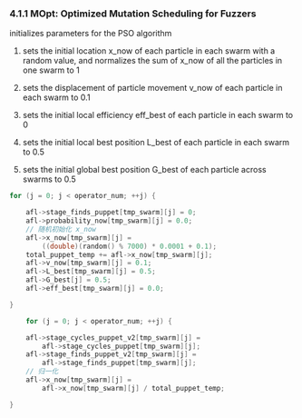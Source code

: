 ### 4.1.1 MOpt: Optimized Mutation Scheduling for Fuzzers

initializes parameters for the PSO algorithm

1. sets the initial location x_now of each particle in each swarm with a random value, and normalizes the sum of x_now of all the particles in one swarm to 1

2. sets the displacement of particle movement v_now of each particle in each swarm to 0.1

3. sets the initial local efficiency eff_best of each particle in each swarm to 0

4. sets the initial local best position L_best of each particle in each swarm to 0.5

5. sets the initial global best position G_best of each particle across swarms to 0.5

```c
for (j = 0; j < operator_num; ++j) {

    afl->stage_finds_puppet[tmp_swarm][j] = 0;
    afl->probability_now[tmp_swarm][j] = 0.0;
    // 随机初始化 x_now
    afl->x_now[tmp_swarm][j] =
        ((double)(random() % 7000) * 0.0001 + 0.1);
    total_puppet_temp += afl->x_now[tmp_swarm][j];
    afl->v_now[tmp_swarm][j] = 0.1;
    afl->L_best[tmp_swarm][j] = 0.5;
    afl->G_best[j] = 0.5;
    afl->eff_best[tmp_swarm][j] = 0.0;

}

    for (j = 0; j < operator_num; ++j) {

    afl->stage_cycles_puppet_v2[tmp_swarm][j] =
        afl->stage_cycles_puppet[tmp_swarm][j];
    afl->stage_finds_puppet_v2[tmp_swarm][j] =
        afl->stage_finds_puppet[tmp_swarm][j];
    // 归一化
    afl->x_now[tmp_swarm][j] =
        afl->x_now[tmp_swarm][j] / total_puppet_temp;

}
```